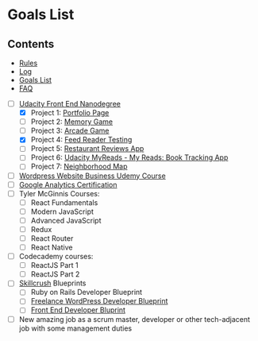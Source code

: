 # Goals List

## Contents

- [Rules](rules.md)
- [Log](log.md)
- [Goals List](goals_list.md)
- [FAQ](https://github.com/akshay1337/301-Days-Of-Code#faq)

* [ ] [Udacity Front End Nanodegree][1]
  - [x] Project 1: [Portfolio Page][7]
  - [ ] Project 2: [Memory Game][2]
  - [ ] Project 3: [Arcade Game][3]
  - [x] Project 4: [Feed Reader Testing][8]
  - [ ] Project 5: [Restaurant Reviews App][4]
  - [ ] Project 6: [Udacity MyReads - My Reads: Book Tracking App][5]
  - [ ] Project 7: [Neighborhood Map][6]
* [ ] [Wordpress Website Business Udemy Course][9]
* [ ] [Google Analytics Certification][10]
* [ ] Tyler McGinnis Courses:
  - [ ] React Fundamentals
  - [ ] Modern JavaScript
  - [ ] Advanced JavaScript
  - [ ] Redux
  - [ ] React Router
  - [ ] React Native
* [ ] Codecademy courses:
  - [ ] ReactJS Part 1
  - [ ] ReactJS Part 2
* [ ] [Skillcrush][11] Blueprints
  - [ ] Ruby on Rails Developer Blueprint
  - [ ] [Freelance WordPress Developer Blueprint][13]
  - [ ] [Front End Developer Bluprint][12]
* [ ] New amazing job as a scrum master, developer or other tech-adjacent job with some management duties

[1]: https://www.udacity.com/course/front-end-web-developer-nanodegree--nd001 'Udacity Front End Nanodegree'
[2]: https://www.diigo.com/outliner/fii42b/Udacity-Memory-Game-Project?key=dwj0y5x9cw
[3]: https://www.diigo.com/outliner/fj3m65/Udacity-Classic-Arcade-Game-Project-(project-%233)?key=al7ek43dms
[4]: https://www.diigo.com/outliner/fjslyn/Udacity-Restaurant-Reviews-App-(project-%235)?key=zqiopam1yz
[5]: https://www.diigo.com/outliner/fkkvtl/Udacity-MyReads%3A-My-Reads%3A-Book-Tracking-App-Project-(project-%236)?key=4sfz2eik4g
[6]: https://www.diigo.com/outliner/fkkuvb/Udacity-Neighborhood-Map-Project-(project-%237)?key=25wgqnwals
[7]: https://github.com/tonomoshia/udacity_portfolio
[8]: https://github.com/tonomoshia/frontend-nanodegree-feedreader
[9]: https://www.udemy.com/share/100018BUQYdVtTRQ==/
[10]: https://support.google.com/partners/answer/6089738?hl=en 'Google Analytics Individual Qualification (IQ)'
[11]: https://skillcrush.com/ 'Skillcrush'
[12]: https://skillcrush.com/blueprint/front-end-developer/ 'Skillcrush Front End Developer Blueprint'
[13]: https://skillcrush.com/blueprint/learn-wordpress/ 'Skillcrush Freelance WordPress Developer Blueprint'
